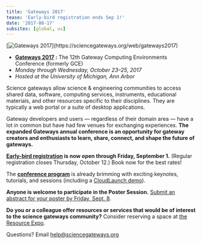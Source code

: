 ```yaml
---
title: 'Gateways 2017'
tease: 'Early-bird registration ends Sep 1!'
date: '2017-08-17'
subsites: [global, us]
---
```

<div class="right">[<img src="/images/logos/gateways-2017-logo-200.png" alt="Gateways 2017" />](https://sciencegateways.org/web/gateways2017)
</div>

* **[Gateways 2017](https://sciencegateways.org/gateways2017)
:** The 12th Gateway Computing Environments Conference (formerly GCE)
* *Monday through Wednesday, October 23–25, 2017*
* *Hosted at the University of Michigan, Ann Arbor*

Science gateways allow science & engineering communities to access shared data, software, computing services, instruments, educational materials, and other resources specific to their disciplines. They are typically a web portal or a suite of desktop applications.

Gateway developers and users — regardless of their domain area — have a lot in common but have had few venues for exchanging experiences. **The expanded Gateways annual conference is an opportunity for gateway creators and enthusiasts to learn, share, connect, and shape the future of gateways.**

**[Early-bird registration](https://sciencegateways.org/web/gateways2017/attend/register) is now open through Friday, September 1.** (Regular registration closes Thursday, October 12.) Book now for the best rates!

The **[conference program](https://sciencegateways.org/web/gateways2017/program)** is already brimming with exciting keynotes, tutorials, and sessions (including a [CloudLaunch demo](http://sched.co/Bl3d)).

**Anyone is welcome to participate in the Poster Session.** [Submit an abstract for your poster by Friday, Sept. 8](https://sciencegateways.org/web/gateways2017/program/cfp#poster).

**Do you or a colleague offer resources or services that would be of interest to the science gateways community?** Consider reserving a space at [the Resource Expo](https://sciencegateways.org/web/gateways2017/program/resource-expo).

Questions? Email help@sciencegateways.org
